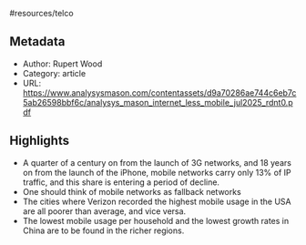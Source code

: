 #resources/telco 

## Metadata
- Author: Rupert Wood
- Category: article
- URL: https://www.analysysmason.com/contentassets/d9a70286ae744c6eb7c5ab26598bbf6c/analysys_mason_internet_less_mobile_jul2025_rdnt0.pdf
## Highlights

- A quarter of a century on from the launch of 3G networks, and 18 years on from the launch of the iPhone, mobile networks carry only 13% of IP traffic, and this share is entering a period of decline.
- One should think of mobile networks as fallback networks
- The cities where Verizon recorded the highest mobile usage in the USA are all poorer than average, and vice versa.
- The lowest mobile usage per household and the lowest growth rates in China are to be found in the richer regions.
